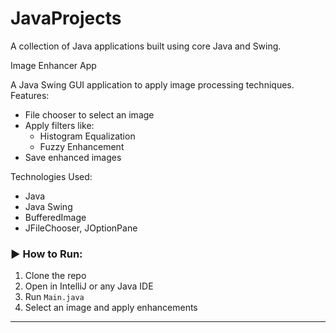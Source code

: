 # JavaProjects


A collection of Java applications built using core Java and Swing.

 Image Enhancer App

A Java Swing GUI application to apply image processing techniques.
 Features:
- File chooser to select an image
- Apply filters like:
  - Histogram Equalization
  - Fuzzy Enhancement
- Save enhanced images

Technologies Used:
- Java
- Java Swing
- BufferedImage
- JFileChooser, JOptionPane

### ▶️ How to Run:
1. Clone the repo
2. Open in IntelliJ or any Java IDE
3. Run `Main.java`
4. Select an image and apply enhancements

---

